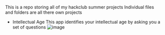 This is a repo storing all of my hackclub summer projects
Individual files and folders are all there own projects


- Intellectual Age
  This app identifies your intellectual age by asking you a set of questions 
![image](https://github.com/user-attachments/assets/c4de921d-53e5-4003-88ab-be1ed928ce66)
